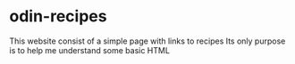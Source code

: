 # odin-recipes
This website consist of a simple page with links to recipes 
Its only purpose is to help me understand  some basic HTML